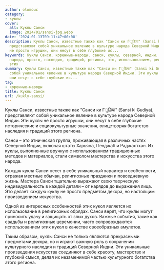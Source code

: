 ```yaml
---
author: olomouc
category:
- куклы
cover:
  alt: Куклы Санси
  image: 2024/01/sansi-jpg.webp
date: '2024-01-13T09:11:47+00:00'
description: Куклы Санси, известные также как "Санси ки Гुड़िया" (Sansi ki Gudiya),
  представляют собой уникальное явление в культуре народа Северной Индии. Эти куклы
  не просто игрушки, они несут в себе глубокие ис...
keywords: Куклы Санси, коренные-народы, санси, куклы, северной, индии, искусства,
  народа, просто, наследия, традиций, региона, это, использованием, религиозные, декора,
  этих
summary: Куклы Санси, известные также как "Санси ки Гुड़िया" (Sansi ki Gudiya), представляют
  собой уникальное явление в культуре народа Северной Индии. Эти куклы не просто игрушки,
  они несут в себе глубокие ис...
tag:
- коренные-народы
title: Куклы Санси
url: /kukly-sansi/
---
```


Куклы Санси, известные также как "Санси ки Гुड़िया" (Sansi ki Gudiya), представляют собой уникальное явление в культуре народа Северной Индии. Эти куклы не просто игрушки, они несут в себе глубокие исторические и социокультурные значения, олицетворяя богатство наследия и традиций этого региона.

Санси – это этническая группа, проживающая в различных частях Северной Индии, включая штаты Харьяна, Пенджаб и Раджастхан. Их куклы, выполненные вручную с использованием традиционных методов и материалов, стали символом мастерства и искусства этого народа.

Каждая кукла Санси несет в себе уникальный характер и особенности, отражая местные обычаи, религиозные праздники и повседневную жизнь. Мастера Санси тщательно выражают свою творческую индивидуальность в каждой детали – от нарядов до выражения лица. Это делает каждую куклу не просто предметом декора, но настоящим произведением искусства.

Одной из интересных особенностей этих кукол является их использование в религиозных обрядах. Санси верят, что куклы могут приносить удачу и защищать от злых духов. Важные события, такие как свадьбы и религиозные церемонии, часто сопровождаются использованием этих кукол в качестве своеобразных амулетов.

Таким образом, куклы Санси не только являются прекрасными предметами декора, но и играют важную роль в сохранении культурного наследия и традиций Северной Индии. Эти уникальные произведения искусства соединяют в себе красоту, мастерство и глубокий смысл, делая их незаменимой частью культурного богатства этого региона.